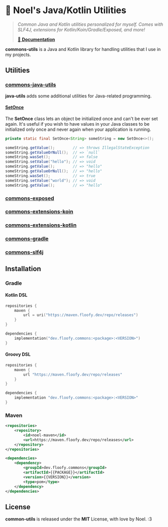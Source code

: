 # 🤹 Noel's Java/Kotlin Utilities
> *Common Java and Kotlin utilities personalized for myself. Comes with SLF4J, extensions for Kotlin/Koin/Gradle/Exposed, and more!*
> 
> [📜 **Documentation**](https://commons.floofy.dev)

**commons-utils** is a Java and Kotlin library for handling utilities that I use in my projects.

## Utilities
### [commons-java-utils](https://commons.floofy.dev/java-utils/index.html)
**java-utils** adds some additional utilities for Java-related programming.

#### [SetOnce<T>](https://commons.floofy.dev/java-utils/dev.floofy.utils.java/-set-once/index.html)
The **SetOnce** class lets an object be initialized once and can't be ever set again. It's useful if you wish to have values in your
Java classes to be initialized only once and never again when your application is running.

```java
private static final SetOnce<String> someString = new SetOnce<>();

someString.getValue();        // => throws IllegalStateException
someString.getValueOrNull();  // => `null`
someString.wasSet();          // => false
someString.setValue("hello"); // => void
someString.getValue();        // => "hello"
someString.getValueOrNull();  // => "hello"
someString.wasSet();          // => true
someString.setValue("world"); // => void
someString.getValue();        // => "hello"
```

### [commons-exposed](#)

### [commons-extensions-koin](#)

### [commons-extensions-kotlin](#)

### [commons-gradle](#)

### [commons-slf4j](#)

## Installation
### Gradle
#### Kotlin DSL
```kotlin
repositories {
    maven {
        url = uri("https://maven.floofy.dev/repo/releases")
    }
}

dependencies {
    implementation("dev.floofy.commons:<package>:<VERSION>")
}
```

#### Groovy DSL
```groovy
repositories {
    maven {
        url "https://maven.floofy.dev/repo/releases"
    }
}

dependencies {
    implementation "dev.floofy.commons:<package>:<VERSION>"
}
```

### Maven
```xml
<repositories>
    <repository>
        <id>noel-maven</id>
        <url>https://maven.floofy.dev/repo/releases</url>
    </repository>
</repositories>
```

```xml
<dependencies>
    <dependency>
        <groupId>dev.floofy.commons</groupId>
        <artifactId>{{PACKAGE}}</artifactId>
        <version>{{VERSION}}</version>
        <type>pom</type>
    </dependency>
</dependencies>
```

## License
**common-utils** is released under the **MIT** License, with love by Noel. :3
